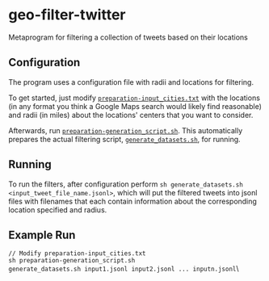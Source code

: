 # geo-filter-twitter
Metaprogram for filtering a collection of tweets based on their locations

## Configuration
The program uses a configuration file with radii and locations for filtering.

To get started, just modify [`preparation-input_cities.txt`](preparation-input_cities.txt) with the locations (in any format you think a Google Maps search would likely find reasonable) and radii (in miles) about the locations' centers that you want to consider.

Afterwards, run [`preparation-generation_script.sh`](preparation-generation_script.sh). This automatically prepares the actual filtering script, [`generate_datasets.sh`](generate_datasets.sh), for running.

## Running
To run the filters, after configuration perform `sh generate_datasets.sh <input_tweet_file_name.jsonl>`, which will put the filtered tweets into jsonl files with filenames that each contain information about the corresponding location specified and radius.

## Example Run
`// Modify preparation-input_cities.txt`\
`sh preparation-generation_script.sh`\
`generate_datasets.sh input1.jsonl input2.jsonl ... inputn.jsonl`\
